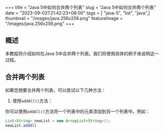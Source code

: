 +++
title = "Java 5中如何合并两个列表"
slug = "Java 5中如何合并两个列表"
date = "2023-09-03T21:42:23+08:00"
tags = [ "java-5", "list", "java",]
thumbnail = "/images/java.256x256.png"
featureImage = "/images/java.256x256.png"
+++


## 概述

本教程将介绍如何在Java 5中合并两个列表。我们将使用具体的例子来说明这一过程。

## 合并两个列表

如果您想要合并两个列表，可以尝试以下几种方法：

1. 使用`addAll()`方法：

你可以使用`addAll()`方法将一个列表中的元素添加到另一个列表中。例如：

```java
List<String> newList = new ArrayList<String>();
newList.addAll


